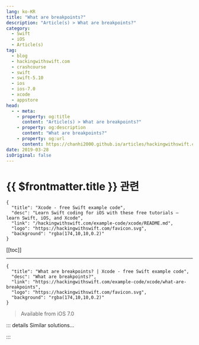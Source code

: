 ```yaml
---
lang: ko-KR
title: "What are breakpoints?"
description: "Article(s) > What are breakpoints?"
category:
  - Swift
  - iOS
  - Article(s)
tag: 
  - blog
  - hackingwithswift.com
  - crashcourse
  - swift
  - swift-5.10
  - ios
  - ios-7.0
  - xcode
  - appstore
head:
  - - meta:
    - property: og:title
      content: "Article(s) > What are breakpoints?"
    - property: og:description
      content: "What are breakpoints?"
    - property: og:url
      content: https://chanhi2000.github.io/articles/hackingwithswift.com/example-code/xcode/what-are-breakpoints.html
date: 2019-03-28
isOriginal: false
---
```


# {{ $frontmatter.title }} 관련

```component VPCard
{
  "title": "Xcode - free Swift example code",
  "desc": "Learn Swift coding for iOS with these free tutorials – learn Swift, iOS, and Xcode",
  "link": "/hackingwithswift.com/example-code/xcode/README.md",
  "logo": "https://hackingwithswift.com/favicon.svg",
  "background": "rgba(174,10,10,0.2)"
}
```

[[toc]]

---

```component VPCard
{
  "title": "What are breakpoints? | Xcode - free Swift example code",
  "desc": "What are breakpoints?",
  "link": "https://hackingwithswift.com/example-code/xcode/what-are-breakpoints",
  "logo": "https://hackingwithswift.com/favicon.svg",
  "background": "rgba(174,10,10,0.2)"
}
```

> Available from iOS 7.0

<!-- TODO: 작성 -->

<!-- 
Breakpoints are locations in your code where Xcode will pause so that you can inspect the state of your program. They don’t have any impact on the final performance of your code – in fact, they don’t even exist in your code at all – so there’s no harm using them liberally.

To place a breakpoint, click to the left of a line of code you want to pause on – in the gutter, where the line numbers are visible if you use them. If you prefer keyboard shorts, press <kbd>Cmd</kbd>+. When you run your program now, Xcode will pause as soon as that line is reached.

To remove a breakpoint, either press <kbd>Cmd</kbd>+\ on it again, or drag it off the gutter.

-->

::: details Similar solutions…

<!--
/example-code/xcode/what-are-swift-error-breakpoints">What are Swift error breakpoints? 
/example-code/xcode/how-to-create-exception-breakpoints-in-xcode">How to create exception breakpoints in Xcode 
/example-code/xcode/how-to-add-conditions-to-a-breakpoint">How to add conditions to a breakpoint 
/example-code/xcode/how-to-make-xcode-play-sounds-while-debugging">How to make Xcode play sounds while debugging 
/example-code/xcode/what-are-watchpoints">What are watchpoints?</a>
-->

:::


